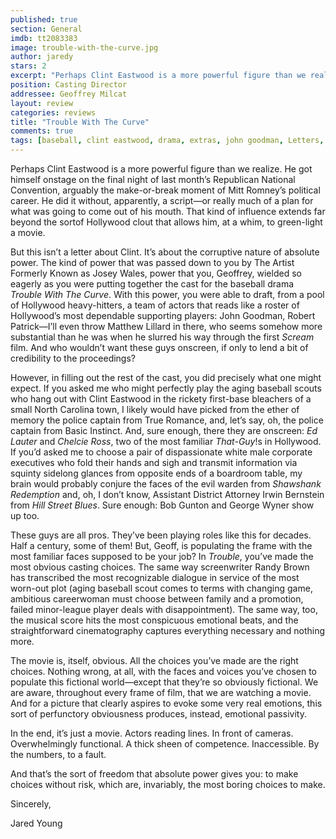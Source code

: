 ```yaml
---
published: true
section: General
imdb: tt2083383
image: trouble-with-the-curve.jpg
author: jaredy
stars: 2
excerpt: "Perhaps Clint Eastwood is a more powerful figure than we realize."
position: Casting Director
addressee: Geoffrey Milcat
layout: review
categories: reviews
title: "Trouble With The Curve"
comments: true
tags: [baseball, clint eastwood, drama, extras, john goodman, Letters, sports]
---
```

<p>Perhaps Clint Eastwood is a more powerful figure than we realize. He got himself onstage on the final night of last month&rsquo;s Republican National Convention, arguably the make-or-break moment of Mitt Romney&rsquo;s political career. He did it without, apparently, a script&mdash;or really much of a plan for what was going to come out of his mouth. That kind of influence extends far beyond the sortof Hollywood clout that allows him, at a whim, to green-light a movie.</p>
<p>But this isn&rsquo;t a letter about Clint. It&rsquo;s about the corruptive nature of absolute power. The kind of power that was passed down to you by The Artist Formerly Known as Josey Wales, power that you, Geoffrey, wielded so eagerly as you were putting together the cast for the baseball drama <em>Trouble With The Curve</em>. With this power, you were able to draft, from a pool of Hollywood heavy-hitters, a team of actors that reads like a roster of Hollywood&rsquo;s most dependable supporting players: John Goodman, Robert Patrick&mdash;I&rsquo;ll even throw Matthew Lillard in there, who seems somehow more substantial than he was when he slurred his way through the first <em>Scream</em> film. And who wouldn&rsquo;t want these guys onscreen, if only to lend a bit of credibility to the proceedings?</p>
<p>However, in filling out the rest of the cast, you did precisely what one might expect. If you asked me who might perfectly play the aging baseball scouts who hang out with Clint Eastwood in the rickety first-base bleachers of a small North Carolina town, I likely would have picked from the ether of memory the police captain from True Romance, and, let&rsquo;s say, oh, the police captain from Basic Instinct. And, sure enough, there they are onscreen: <em>Ed Lauter</em> and <em>Chelcie Ross</em>, two of the most familiar <em>That-Guy</em>!s in Hollywood. If you&rsquo;d asked me to choose a pair of dispassionate white male corporate executives who fold their hands and sigh and transmit information via squinty sidelong glances from opposite ends of a boardroom table, my brain would probably conjure the faces of the evil warden from<em> Shawshank Redemption </em>and, oh, I don&rsquo;t know, Assistant District Attorney Irwin Bernstein from <em>Hill Street Blues</em>. Sure enough: Bob Gunton and George Wyner show up too.</p>
<p>These guys are all pros. They&rsquo;ve been playing roles like this for decades. Half a century, some of them! But, Geoff, is populating the frame with the most familiar faces supposed to be your job? In <em>Trouble</em>, you&rsquo;ve made the most obvious casting choices. The same way screenwriter Randy Brown has transcribed the most recognizable dialogue in service of the most worn-out plot (aging baseball scout comes to terms with changing game, ambitious careerwoman must choose between family and a promotion, failed minor-league player deals with disappointment). The same way, too, the musical score hits the most conspicuous emotional beats, and the straightforward cinematography captures everything necessary and nothing more.</p>
<p>The movie is, itself, obvious. All the choices you&rsquo;ve made are the right choices. Nothing wrong, at all, with the faces and voices you&rsquo;ve chosen to populate this fictional world&mdash;except that they&rsquo;re so obviously fictional. We are aware, throughout every frame of film, that we are watching a movie. And for a picture that clearly aspires to evoke some very real emotions, this sort of perfunctory obviousness produces, instead, emotional passivity.</p>
<p>In the end, it&rsquo;s just a movie. Actors reading lines. In front of cameras. Overwhelmingly functional. A thick sheen of competence. Inaccessible. By the numbers, to a fault.&nbsp;</p>
<p>And that&rsquo;s the sort of freedom that absolute power gives you: to make choices without risk, which are, invariably, the most boring choices to make.</p>
<p>Sincerely,</p>
<p>Jared Young</p>
